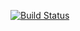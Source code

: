 [![Build Status](https://travis-ci.org/laurenshen/c4cs-w18-rpn.svg?branch=master)](https://travis-ci.org/laurenshen/c4cs-w18-rpn)